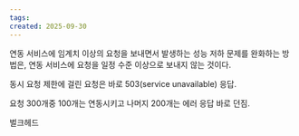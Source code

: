 ```yaml
---
tags: 
created: 2025-09-30
---
```

연동 서비스에 임계치 이상의 요청을 보내면서 발생하는 성능 저하 문제를 완화하는 방법은, 연동 서비스에 요청을 일정 수준 이상으로 보내지 않는 것이다.

동시 요청 제한에 걸린 요청은 바로 503(service unavailable) 응답.

요청 300개중 100개는 연동시키고 나머지 200개는 에러 응답 바로 던짐.

벌크헤드